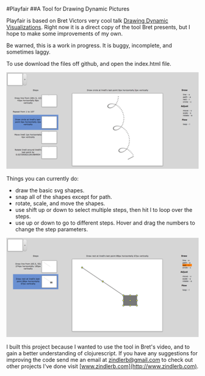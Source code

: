 #Playfair
##A Tool for Drawing Dynamic Pictures

Playfair is based on Bret Victors very cool talk [Drawing Dynamic Visualizations](https://vimeo.com/66085662).
Right now it is a direct copy of the tool Bret presents, but I hope to make some improvements of my own.

Be warned, this is a work in progress. It is buggy, incomplete, and sometimes laggy.

To use download the files off github, and open the index.html file.

![alt tag](pictures/twirl.png)

Things you can currently do:

- draw the basic svg shapes.
- snap all of the shapes except for path.
- rotate, scale, and move the shapes.
- use shift up or down to select multiple steps, then hit l to loop over the steps.
- use up or down to go to different steps. Hover and drag the numbers to change the step parameters.

![alt tag](pictures/snap.png)

I built this project because I wanted to use the tool in Bret's video, and to gain a better understanding of clojurescript. If you have any suggestions for improving the code send me an email at zindlerb@gmail.com to check out other projects I've done visit [www.zindlerb.com](http://www.zindlerb.com).
